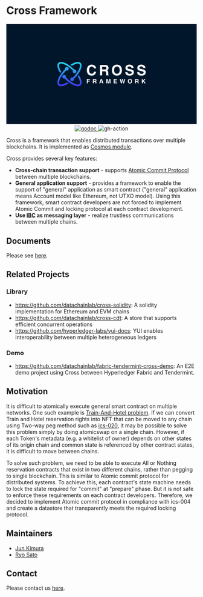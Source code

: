 # Cross Framework

<div align="center">
  <img alt="Cross Framework" src="./docs/images/cross_logo.png" />
</div>

<div align="center">
  <a href="https://pkg.go.dev/github.com/datachainlab/cross?tab=doc">
    <img alt="godoc" src="https://godoc.org/github.com/datachainlab/cross?status.svg" />
  </a>
  <img alt="gh-action" src="https://github.com/datachainlab/cross/workflows/Test/badge.svg" />
</div>

Cross is a framework that enables distributed transactions over multiple blockchains. It is implemented as [Cosmos module](https://github.com/cosmos/cosmos-sdk).

Cross provides several key features:

- **Cross-chain transaction support** - supports [Atomic Commit Protocol](https://datachainlab.github.io/cross-docs/docs/architecture/atomic-commit-protocol/) between multiple blockchains.
- **General application support** - provides a framework to enable the support of "general" application as smart contract ("general" application means Account model like Ethereum, not UTXO model). Using this framework, smart contract developers are not forced to implement Atomic Commit and locking protocol at each contract development.
- **Use [IBC](https://github.com/cosmos/ibc) as messaging layer** - realize trustless communications between multiple chains.

## Documents

Please see [here](https://datachainlab.github.io/cross-docs/).

## Related Projects

### Library

- https://github.com/datachainlab/cross-solidity: A solidity implementation for Ethereum and EVM chains
- https://github.com/datachainlab/cross-cdt: A store that supports efficient concurrent operations
- https://github.com/hyperledger-labs/yui-docs: YUI enables interoperability between multiple heterogeneous ledgers

### Demo

- https://github.com/datachainlab/fabric-tendermint-cross-demo: An E2E demo project using Cross between Hyperledger Fabric and Tendermint.

## Motivation

It is difficult to atomically execute general smart contract on multiple networks. One such example is [Train-And-Hotel problem](https://github.com/ethereum/wiki/wiki/Sharding-FAQ#what-is-the-train-and-hotel-problem). If we can convert Train and Hotel reservation rights into NFT that can be moved to any chain using Two-way peg method such as [ics-020](https://github.com/cosmos/ibc/tree/master/spec/app/ics-020-fungible-token-transfer), it may be possible to solve this problem simply by doing atomicswap on a single chain. However, if each Token's metadata (e.g. a whitelist of owner) depends on other states of its origin chain and common state is referenced by other contract states, it is difficult to move between chains.

To solve such problem, we need to be able to execute All or Nothing reservation contracts that exist in two different chains, rather than pegging to single blockchain. This is similar to Atomic commit protocol for distributed systems. To achieve this, each contract's state machine needs to lock the state required for "commit" at "prepare" phase. But it is not safe to enforce these requirements on each contract developers. Therefore, we decided to implement Atomic commit protocol in compliance with ics-004 and create a datastore that transparently meets the required locking protocol.

## Maintainers

- [Jun Kimura](https://github.com/bluele)
- [Ryo Sato](https://github.com/3100)

## Contact

Please contact us [here](https://form.run/@datachain-contact-en).
